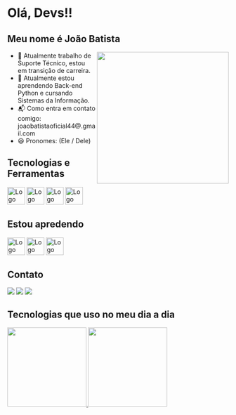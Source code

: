 # Olá, Devs!!

## Meu nome é João Batista

<div>
  <img align="right" height="300em" src="https://user-images.githubusercontent.com/109250906/225495663-a2fadffd-2d67-4241-b5f5-4e29f913f989.png"/> 
</div>

- :telescope: Atualmente trabalho de Suporte Técnico, estou em transição de carreira.
- :seedling: Atualmente estou aprendendo Back-end Python e cursando Sistemas da Informação.
- :mailbox_with_mail: Como entra em contato comigo: joaobatistaoficial44@.gmail.com
- :satisfied: Pronomes: (Ele / Dele)

## Tecnologias e Ferramentas

<div style="display: inline-block">
  <img src="https://cdn.jsdelivr.net/gh/devicons/devicon/icons/html5/html5-original.svg" width="40" height="40" alt="Logo Html" />
  <img src="https://cdn.jsdelivr.net/gh/devicons/devicon/icons/css3/css3-original.svg" width="40" height="40" alt="Logo Css" />
  <img src="https://cdn.jsdelivr.net/gh/devicons/devicon/icons/javascript/javascript-plain.svg" width="40" height="40" alt="Logo JavaScript" />
  <img src="https://cdn.jsdelivr.net/gh/devicons/devicon/icons/python/python-original.svg" width="40" height="40" alt="Logo Python" />
</div>

## Estou apredendo

<div style="display: inline-block">
  <img src="https://cdn.jsdelivr.net/gh/devicons/devicon/icons/django/django-plain-wordmark.svg" width="40" height="40" alt="Logo Django" />
  <img src="https://cdn.jsdelivr.net/gh/devicons/devicon/icons/flask/flask-original-wordmark.svg" width="40" height="40" alt="Logo Flask" />
  <img src="https://cdn.jsdelivr.net/gh/devicons/devicon/icons/mysql/mysql-original-wordmark.svg" width="40" height="40" alt="Logo Mysql" />
</div>

## Contato 

<div>
<a href="https://www.instagram.com/joaosantolds/" target="_blank"><img src="https://img.shields.io/badge/-Instagram-%23E4405F?style=for-the-badge&logo=instagram&logoColor=white" target="_blank"></a>
<a href = "mailto:joaobatistaoficial44@gmail.com"><img src="https://img.shields.io/badge/Gmail-D14836?style=for-the-badge&logo=gmail&logoColor=white" target="_blank"></a>
<a href="https://www.linkedin.com/in/jo%C3%A3o-batista-dev/" target="_blank"><img src="https://img.shields.io/badge/-LinkedIn-%230077B5?style=for-the-badge&logo=linkedin&logoColor=white" target="_blank"></a>   
</div>

## Tecnologias que uso no meu dia a dia

<div>
<a href="https://github.com/seu-usuário-aqui">
<img height="180em" src="https://github-readme-stats.vercel.app/api/top-langs/?username=Joaobatistasls&layout=compact&langs_count=7&theme=tokyonight"/>
<img height="180em" src="https://github-readme-stats.vercel.app/api?username=Joaobatistasls&show_icons=true&theme=tokyonight&include_all_commits=true&count_private=true"/>
</div>
